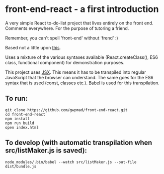 # front-end-react - a first introduction
A very simple React to-do-list project that lives entirely on the front end. Comments everywhere. For the purpose of tutoring a friend.

Remember, you can't spell 'front-end' without 'frend' :)

Based not a little upon [this](http://codepen.io/pankajparashar/pen/MYzgyW?editors=1000#0).

Uses a mixture of the various syntaxes available (React.createClass(), ES6 class, functional component) for demonstration purposes.

This project uses [JSX](https://facebook.github.io/react/docs/jsx-in-depth.html). This means it has to be transpiled into regular JavaScript that the browser can understand. The same goes for the ES6 syntax that is used (const, classes etc.). [Babel](https://babeljs.io/docs/usage/cli/) is used for this transpilation.

To run:
-----
```
git clone https://github.com/gwpmad/front-end-react.git
cd front-end-react
npm install
npm run build
open index.html
```

To develop (with automatic transpilation when src/listMaker.js is saved):
-----
```
node_modules/.bin/babel --watch src/listMaker.js --out-file dist/bundle.js
```
